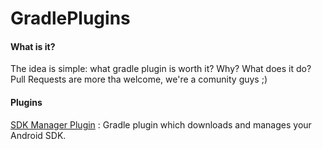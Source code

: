 # GradlePlugins


#### What is it?
The idea is simple: what gradle plugin is worth it? Why? What does it do?
Pull Requests are more tha welcome, we're a comunity guys ;)


#### Plugins

[SDK Manager Plugin](https://github.com/JakeWharton/sdk-manager-plugin) :        Gradle plugin which downloads and manages your Android SDK.
